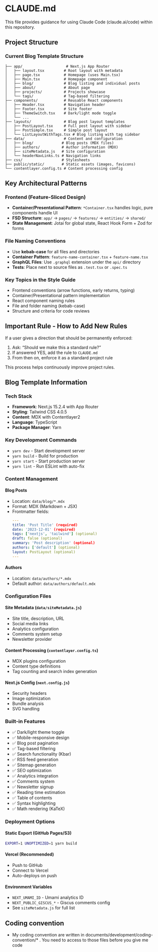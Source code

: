 # CLAUDE.md

This file provides guidance for using Claude Code (claude.ai/code) within this repository.

## Project Structure

### Current Blog Template Structure

```
├── app/                    # Next.js App Router
│   ├── layout.tsx         # Root layout with metadata
│   ├── page.tsx           # Homepage (uses Main.tsx)
│   ├── Main.tsx           # Homepage component
│   ├── blog/              # Blog listing and individual posts
│   ├── about/             # About page
│   ├── projects/          # Projects showcase
│   └── tags/              # Tag-based filtering
├── components/            # Reusable React components
│   ├── Header.tsx         # Navigation header
│   ├── Footer.tsx         # Site footer
│   ├── ThemeSwitch.tsx    # Dark/light mode toggle
│   └── ...
├── layouts/               # Blog post layout templates
│   ├── PostLayout.tsx     # Full post layout with sidebar
│   ├── PostSimple.tsx     # Simple post layout
│   └── ListLayoutWithTags.tsx # Blog listing with tag sidebar
├── data/                  # Content and configuration
│   ├── blog/             # Blog posts (MDX files)
│   ├── authors/          # Author information (MDX)
│   ├── siteMetadata.js   # Site configuration
│   └── headerNavLinks.ts # Navigation links
├── css/                  # Stylesheets
├── public/static/        # Static assets (images, favicons)
└── contentlayer.config.ts # Content processing config
```

## Key Architectural Patterns

### Frontend (Feature-Sliced Design)

- **Container/Presentational Pattern**: `*Container.tsx` handles logic, pure components handle UI
- **FSD Structure**: `app/` → `pages/` → `features/` → `entities/` → `shared/`
- **State Management**: Jotai for global state, React Hook Form + Zod for forms

### File Naming Conventions

- Use **kebab-case** for all files and directories
- **Container Pattern**: `feature-name-container.tsx` + `feature-name.tsx`
- **GraphQL Files**: Use `.graphql` extension under the `api/` directory
- **Tests**: Place next to source files as `.test.tsx` or `.spec.ts`

### Key Topics in the Style Guide

- Frontend conventions (arrow functions, early returns, typing)
- Container/Presentational pattern implementation
- React component naming rules
- File and folder naming (kebab-case)
- Structure and criteria for code reviews

## Important Rule - How to Add New Rules

If a user gives a direction that should be permanently enforced:

1. Ask: “Should we make this a standard rule?”
2. If answered YES, add the rule to `CLAUDE.md`
3. From then on, enforce it as a standard project rule

This process helps continuously improve project rules.

## Blog Template Information

### Tech Stack

- **Framework**: Next.js 15.2.4 with App Router
- **Styling**: Tailwind CSS 4.0.5
- **Content**: MDX with Contentlayer2
- **Language**: TypeScript
- **Package Manager**: Yarn

### Key Development Commands

- `yarn dev` - Start development server
- `yarn build` - Build for production
- `yarn start` - Start production server
- `yarn lint` - Run ESLint with auto-fix

### Content Management

#### Blog Posts

- Location: `data/blog/*.mdx`
- Format: MDX (Markdown + JSX)
- Frontmatter fields:
  ```yaml
  ---
  title: 'Post Title' (required)
  date: '2023-12-01' (required)
  tags: ['nextjs', 'tailwind'] (optional)
  draft: false (optional)
  summary: 'Post description' (optional)
  authors: ['default'] (optional)
  layout: PostLayout (optional)
  ---
  ```

#### Authors

- Location: `data/authors/*.mdx`
- Default author: `data/authors/default.mdx`

### Configuration Files

#### Site Metadata (`data/siteMetadata.js`)

- Site title, description, URL
- Social media links
- Analytics configuration
- Comments system setup
- Newsletter provider

#### Content Processing (`contentlayer.config.ts`)

- MDX plugins configuration
- Content type definitions
- Tag counting and search index generation

#### Next.js Config (`next.config.js`)

- Security headers
- Image optimization
- Bundle analysis
- SVG handling

### Built-in Features

- ✅ Dark/light theme toggle
- ✅ Mobile-responsive design
- ✅ Blog post pagination
- ✅ Tag-based filtering
- ✅ Search functionality (Kbar)
- ✅ RSS feed generation
- ✅ Sitemap generation
- ✅ SEO optimization
- ✅ Analytics integration
- ✅ Comments system
- ✅ Newsletter signup
- ✅ Reading time estimation
- ✅ Table of contents
- ✅ Syntax highlighting
- ✅ Math rendering (KaTeX)

### Deployment Options

#### Static Export (GitHub Pages/S3)

```bash
EXPORT=1 UNOPTIMIZED=1 yarn build
```

#### Vercel (Recommended)

- Push to GitHub
- Connect to Vercel
- Auto-deploys on push

#### Environment Variables

- `NEXT_UMAMI_ID` - Umami analytics ID
- `NEXT_PUBLIC_GISCUS_*` - Giscus comments config
- See `siteMetadata.js` for full list

## Coding convention

- My coding convention are written in documents/development/coding-convention/\* . You need to access to those files before you give me code
